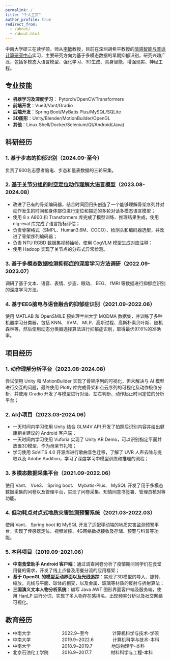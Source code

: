```yaml
---
permalink: /
title: "个人主页"
author_profile: true
redirect_from: 
  - /about/
  - /about.html
---
```


中南大学研三在读学硕，师从[李敏](http://bioinformatics.csu.edu.cn/limin/)教授，目前在深圳胡希平教授的[情感智能与普适计算研究中心](https://ai.smbu.edu.cn/yjzz/qgznypsjsyjzx/zxjj.htm)实习，主要研究方向为基于多模态数据的早期抑郁识别，研究兴趣广泛，包括多模态大语言模型、强化学习、3D生成、具身智能、增强现实、神经工程。

## 专业技能

* **机器学习及深度学习**： Pytorch/OpenCV/Transformers
* **前端开发**：Vue3/Vant/Gradio
* **后端开发**：Spring Boot/MyBatis Plus/MySQL/SQLite
* **3D图形**：Unity/Blender/MotionBuilder/OpenGL
* **其他**：Linux Shell/Docker/Selenium/Qt/Android(Java)

## 科研经历

### 1. 基于步态的抑郁识别（2024.09-至今）
 负责了600名志愿者脑电、步态和量表数据的三轮采集。

### 2. [基于关节分组的时空定位动作理解大语言模型](https://arxiv.org/abs/2410.11404)（2023.08-2024.08）
* 改进了已有的骨架编码器，结合时间回归头创造了一个能够理解骨架序列并对动作发生的时间和身体部位进行定位和描述的多轮对话多模态语言模型；
* 使用 8 x A800 和 Transformers 库完成了模型训练、推理结果生成，使用 nlg-eval 库完成了语言指标评估；
* 负责骨架格式（SMPL、Human3.6M、COCO）、检测头和编码器选型，并改进了骨架序列编码器；
* 负责 NTU RGBD 数据集视频抽帧，使用 CogVLM 模型生成对应注释；
* 使用 Hadoop 实现了关节点的分布式异常检测。


### 3. 基于多模态数据检测抑郁症的深度学习方法调研（2022.09-2023.07）
 调研了基于文本、语音、表情、步态、眼动、 EEG、 fMRI 等数据进行抑郁症识别的深度学习方法。

### 4. 基于EEG脑电与语音融合的抑郁症识别（2021.09-2022.06）
 使用 MATLAB 和 OpenSMILE 预处理兰州大学 MODMA 数据集，并训练了多种机器学习分类器，包括 KNN、 SVM、 MLP、高斯过程、高斯朴素贝叶斯、随机森林等，然后使用动态分类器选择算法进行抑郁症识别，取得最优97.6%的准确率。

## 项目经历
### 1. 动作理解分析平台（2023.08-2024.08）
尝试使用 Unity 和 MotionBuilder 实现了骨架序列的可视化，但未解决与 AI 模型进行交互的问题，最终使用 Plotly 库完成骨架和点云序列的可视化及动作极值分析，并使用 Gradio 开发了与模型进行对话、左右判断、动作起止时间定位的分析平台；

### 2. AI小项目（2023.03-2024.06）
- 一天时间内学习使用 Unity 结合 GLM4V API 开发了拍照后识别内容并给出健康相关建议的 Android 客户端；
- 一天时间内学习使用 Vuforia 实现了 Unity AR Demo，可以识别指定平面并放置3D模型，作为母亲节礼物；
- 学习使用 SoVITS 4.0 开源库进行歌曲音色迁移，了解了 UVR 人声去除与提取以及 Adobe Audition，学习了深度学习中模型训练和推理的流程；

### 3. 多模态数据采集平台（2021.09-2022.06）
使用 Vant、 Vue3、 Spring boot、 Mybatis-Plus、 MySQL 开发了用于多模态数据采集的问卷以及管理平台，实现了问卷采集、知情同意书签署、管理员核对等功能。

### 4. 低功耗点对点式地质灾害监测预警系统（2021.03-2022.03）
使用 Vant、 Spring boot 和 MySQL 开发了适配移动端的地质灾害监测预警平台，实现了传感器定位、视频监控、4G网络数据接收及存储、预警与科普等功能。

### 5. 本科项目（2019.09-2021.06）
- **中南食堂助手 Android 客户端**：通过调查问卷分析了疫情期间同学们在食堂用餐的需求，开发了线上点餐及用餐分流的应用框架；
- **基于 OpenGL 的模型互动界面以及光线追踪**：实现了3D模型的导入、旋转、缩放，光线与平面、球体的相交，以及金属、玻璃等材质的反射与折射算法；
- **三国演义文本人物分析系统**：编写 Java AWT 图形界面客户端及服务端，使用 HanLP 进行分词，实现了多人物存在感排名、出现频率分析以及社交网络可视化。

## 教育经历

* 中南大学&emsp;&emsp;&emsp;&emsp;&emsp;&emsp;&emsp;2022.9~至今&emsp;&emsp;&emsp;&emsp;&emsp; 计算机科学与技术-学硕
* 中南大学&emsp;&emsp;&emsp;&emsp;&emsp;&emsp;&emsp;2019.9~2022.6&emsp;&emsp;&emsp;&emsp; 计算机科学与技术-本科
* 中南大学&emsp;&emsp;&emsp;&emsp;&emsp;&emsp;&emsp;2018.9~2019.7&emsp;&emsp;&emsp;&emsp; 地球物理学-本科
* 北京石油化工学院&emsp;&emsp;&emsp;2016.9~2017.7&emsp;&emsp;&emsp;&emsp; 材料科学与工程-本科
